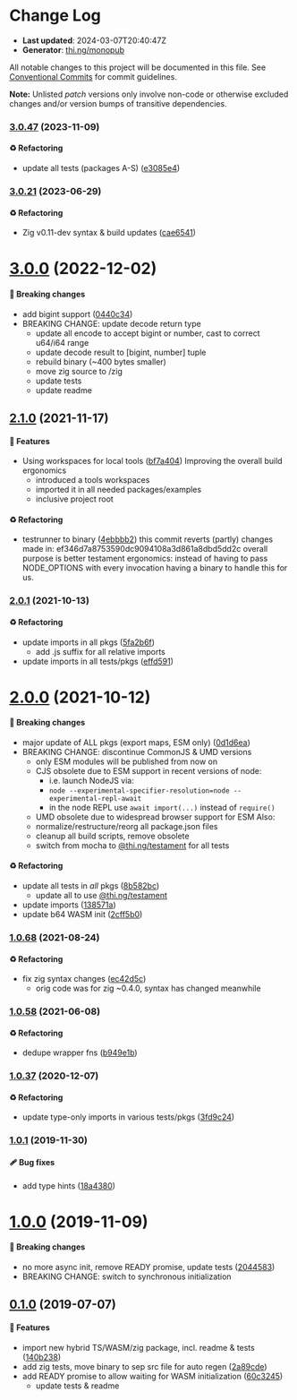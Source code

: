 # Change Log

- **Last updated**: 2024-03-07T20:40:47Z
- **Generator**: [thi.ng/monopub](https://thi.ng/monopub)

All notable changes to this project will be documented in this file.
See [Conventional Commits](https://conventionalcommits.org/) for commit guidelines.

**Note:** Unlisted _patch_ versions only involve non-code or otherwise excluded changes
and/or version bumps of transitive dependencies.

### [3.0.47](https://github.com/thi-ng/umbrella/tree/@thi.ng/leb128@3.0.47) (2023-11-09)

#### ♻️ Refactoring

- update all tests (packages A-S) ([e3085e4](https://github.com/thi-ng/umbrella/commit/e3085e4))

### [3.0.21](https://github.com/thi-ng/umbrella/tree/@thi.ng/leb128@3.0.21) (2023-06-29)

#### ♻️ Refactoring

- Zig v0.11-dev syntax & build updates ([cae6541](https://github.com/thi-ng/umbrella/commit/cae6541))

# [3.0.0](https://github.com/thi-ng/umbrella/tree/@thi.ng/leb128@3.0.0) (2022-12-02)

#### 🛑 Breaking changes

- add bigint support ([0440c34](https://github.com/thi-ng/umbrella/commit/0440c34))
- BREAKING CHANGE: update decode return type
  - update all encode to accept bigint or number, cast to correct u64/i64 range
  - update decode result to [bigint, number] tuple
  - rebuild binary (~400 bytes smaller)
  - move zig source to /zig
  - update tests
  - update readme

## [2.1.0](https://github.com/thi-ng/umbrella/tree/@thi.ng/leb128@2.1.0) (2021-11-17)

#### 🚀 Features

- Using workspaces for local tools ([bf7a404](https://github.com/thi-ng/umbrella/commit/bf7a404))
  Improving the overall build ergonomics
  - introduced a tools workspaces
  - imported it in all needed packages/examples
  - inclusive project root

#### ♻️ Refactoring

- testrunner to binary ([4ebbbb2](https://github.com/thi-ng/umbrella/commit/4ebbbb2))
  this commit reverts (partly) changes made in:
  ef346d7a8753590dc9094108a3d861a8dbd5dd2c
  overall purpose is better testament ergonomics:
  instead of having to pass NODE_OPTIONS with every invocation
  having a binary to handle this for us.

### [2.0.1](https://github.com/thi-ng/umbrella/tree/@thi.ng/leb128@2.0.1) (2021-10-13)

#### ♻️ Refactoring

- update imports in all pkgs ([5fa2b6f](https://github.com/thi-ng/umbrella/commit/5fa2b6f))
  - add .js suffix for all relative imports
- update imports in all tests/pkgs ([effd591](https://github.com/thi-ng/umbrella/commit/effd591))

# [2.0.0](https://github.com/thi-ng/umbrella/tree/@thi.ng/leb128@2.0.0) (2021-10-12)

#### 🛑 Breaking changes

- major update of ALL pkgs (export maps, ESM only) ([0d1d6ea](https://github.com/thi-ng/umbrella/commit/0d1d6ea))
- BREAKING CHANGE: discontinue CommonJS & UMD versions
  - only ESM modules will be published from now on
  - CJS obsolete due to ESM support in recent versions of node:
    - i.e. launch NodeJS via:
    - `node --experimental-specifier-resolution=node --experimental-repl-await`
    - in the node REPL use `await import(...)` instead of `require()`
  - UMD obsolete due to widespread browser support for ESM
  Also:
  - normalize/restructure/reorg all package.json files
  - cleanup all build scripts, remove obsolete
  - switch from mocha to [@thi.ng/testament](https://github.com/thi-ng/umbrella/tree/main/packages/testament) for all tests

#### ♻️ Refactoring

- update all tests in _all_ pkgs ([8b582bc](https://github.com/thi-ng/umbrella/commit/8b582bc))
  - update all to use [@thi.ng/testament](https://github.com/thi-ng/umbrella/tree/main/packages/testament)
- update imports ([138571a](https://github.com/thi-ng/umbrella/commit/138571a))
- update b64 WASM init ([2cff5b0](https://github.com/thi-ng/umbrella/commit/2cff5b0))

### [1.0.68](https://github.com/thi-ng/umbrella/tree/@thi.ng/leb128@1.0.68) (2021-08-24)

#### ♻️ Refactoring

- fix zig syntax changes ([ec42d5c](https://github.com/thi-ng/umbrella/commit/ec42d5c))
  - orig code was for zig ~0.4.0, syntax has changed meanwhile

### [1.0.58](https://github.com/thi-ng/umbrella/tree/@thi.ng/leb128@1.0.58) (2021-06-08)

#### ♻️ Refactoring

- dedupe wrapper fns ([b949e1b](https://github.com/thi-ng/umbrella/commit/b949e1b))

### [1.0.37](https://github.com/thi-ng/umbrella/tree/@thi.ng/leb128@1.0.37) (2020-12-07)

#### ♻️ Refactoring

- update type-only imports in various tests/pkgs ([3fd9c24](https://github.com/thi-ng/umbrella/commit/3fd9c24))

### [1.0.1](https://github.com/thi-ng/umbrella/tree/@thi.ng/leb128@1.0.1) (2019-11-30)

#### 🩹 Bug fixes

- add type hints ([18a4380](https://github.com/thi-ng/umbrella/commit/18a4380))

# [1.0.0](https://github.com/thi-ng/umbrella/tree/@thi.ng/leb128@1.0.0) (2019-11-09)

#### 🛑 Breaking changes

- no more async init, remove READY promise, update tests ([2044583](https://github.com/thi-ng/umbrella/commit/2044583))
- BREAKING CHANGE: switch to synchronous initialization

## [0.1.0](https://github.com/thi-ng/umbrella/tree/@thi.ng/leb128@0.1.0) (2019-07-07)

#### 🚀 Features

- import new hybrid TS/WASM/zig package, incl. readme & tests ([140b238](https://github.com/thi-ng/umbrella/commit/140b238))
- add zig tests, move binary to sep src file for auto regen ([2a89cde](https://github.com/thi-ng/umbrella/commit/2a89cde))
- add READY promise to allow waiting for WASM initialization ([60c3245](https://github.com/thi-ng/umbrella/commit/60c3245))
  - update tests & readme
